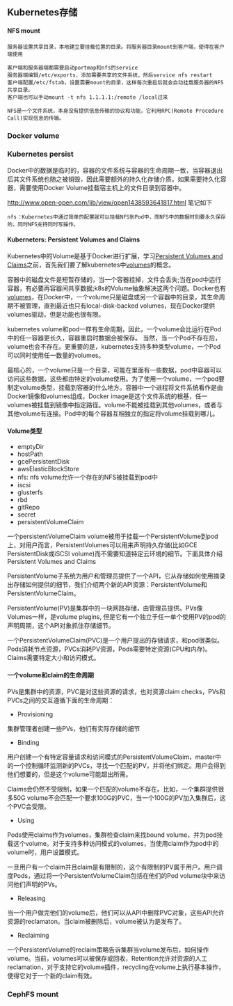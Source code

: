 ## Kubernetes存储

#### NFS mount

```
服务器设置共享目录，本地建立要挂载位置的目录。将服务器目录mount到客户端，使得在客户端使用

客户端和服务器端都需要启动portmap和nfs的service
服务器端编辑/etc/exports，添加需要共享的文件系统，然后service nfs restart
客户端配置/etc/fstab，设置需要mount的目录，这样每次重启后就会自动挂载服务器的NFS共享目录。
客户端也可以手动mount -t nfs 1.1.1.1:/remote /local过来

NFS是一个文件系统，本身没有提供信息传输的协议和功能，它利用RPC(Remote Procedure Call)实现信息的传输。
```

### Docker volume


### Kubernetes persist

Docker中的数据是临时的，容器的文件系统与容器的生命周期一致，当容器退出后其文件系统也随之被销毁，因此需要额外的持久化存储介质。如果需要持久化容器，需要使用Docker Volume挂载宿主机上的文件目录到容器中。

http://www.open-open.com/lib/view/open1438593641817.html 笔记如下
```
nfs：Kubernetes中通过简单的配置就可以挂载NFS到Pod中，而NFS中的数据时刻要永久保存的，同时NFS支持同时写操作。
```
#### Kuberneters: Persistent Volumes and Claims
Kubernetes中的Volume是基于Docker进行扩展，学习[Persistent Volumes and Claims](https://github.com/kubernetes/kubernetes/blob/release-1.0/docs/user-guide/persistent-volumes.md)之前，首先我们要了解kubernetes中[volumes](https://github.com/kubernetes/kubernetes/blob/release-1.0/docs/user-guide/volumes.md)的概念。

容器中的磁盘文件是短暂存储的，当一个容器挂掉，文件会丢失;当在pod中运行容器，有必要再容器间共享数据;k8s的Volume抽象解决这两个问题。Docker也有[volumes](https://docs.docker.com/engine/tutorials/dockervolumes/)，在Docker中，一个volume只是磁盘或另一个容器中的目录，其生命周期不被管理，直到最近也只有local-disk-backed volumes，现在Docker提供volumes驱动，但是功能也很有限。

kubernetes volume和pod一样有生命周期，因此，一个volume会比运行在Pod中的任一容器更长久，容器重启时数据会被保存。
当然，当一个Pod不存在后，volume也会不存在。更重要的是，kubernetes支持多种类型volume，一个Pod可以同时使用任一数量的volumes。

最核心的，一个volume只是一个目录，可能在里面有一些数据，pod中容器可以访问这些数据，这些都由特定的volume使用。为了使用一个volume，一个pod要制定volume类型，挂载到容器的什么地方。容器中一个进程将文件系统看作是由Docker镜像和volumes组成，Docker image是这个文件系统的根基，任一volumes被挂载到镜像中指定路径。volume不能被挂载到其他volumes，或者与其他volume有连接。Pod中的每个容器互相独立的指定将volume挂载到哪儿。

#### Volume类型

 - emptyDir
 - hostPath
 - gcePersistentDisk
 - awsElasticBlockStore
 - nfs: nfs volume允许一个存在的NFS被挂载到pod中
 - iscsi
 - glusterfs
 - rbd
 - gitRepo
 - secret
 - persistentVolumeClaim

一个persistentVolumeClaim volume被用于挂载一个PersistentVolume到pod上，对用户而言，PersistentVolumes可以用来声明持久存储(比如GCE PersistentDisk或iSCSI volume)而不需要知道特定云环境的细节。下面具体介绍Persistent Volumes and Claims

PersistentVolume子系统为用户和管理员提供了一个API，它从存储如何使用摘录出存储如何提供的细节，我们介绍两个新的API资源：PersistentVolume和PersistentVolumeClaim。

PersistentVolume(PV)是集群中的一块网路存储，由管理员提供。PVs像Volumes一样，是volume plugins, 但是它有一个独立于任一单个使用PV的pod的声明周期，这个API对象抓住存储细节。

一个PersistentVolumeClaim(PVC)是一个用户提出的存储请求，和pod很类似。Pods消耗节点资源，PVCs消耗PV资源，Pods需要特定资源(CPU和内存)。Claims需要特定大小和访问模式。

#### 一个volume和claim的生命周期

PVs是集群中的资源，PVC是对这些资源的请求，也对资源claim checks，PVs和PVCs之间的交互遵循下面的生命周期：

 - Provisioning
 
集群管理者创建一些PVs，他们有实际存储的细节

 - Binding

用户创建一个有特定容量请求和访问模式的PersistentVolumeClaim，master中的一个控制循环监测新的PVCs，寻找一个匹配的PV，并将他们绑定。用户会得到他们想要的，但是这个volume可能超出所需。

Claims会仍然不受限制，如果一个匹配的volume不存在。比如，一个集群提供很多50G volume不会匹配一个要求100G的PVC，当一个100G的PV加入集群后，这个PVC会受限。

 - Using

Pods使用claims作为volumes，集群检查claim来找bound volume，并为pod挂载这个volume。对于支持多种访问模式的volumes，当使用claim作为pod中的volume时，用户设置模式。

一旦用户有一个claim并且claim是有限制的，这个有限制的PV属于用户。用户调度Pods，通过将一个PersistentVolumeClaim包括在他们的Pod volume块中来访问他们声明的PVs。

 - Releasing

当一个用户做完他们的volume后，他们可以从API中删除PVC对象，这些API允许资源的reclamaton。当claim被删除后，volume被认为是发布了。

 - Reclaiming

一个PersistentVolume的reclaim策略告诉集群当volume发布后，如何操作volume。当前，volumes可以被保存或回收，Retention允许对资源的人工reclamation，对于支持它的volume插件，recycling在volume上执行基本操作，使得它对于一个新的claim有效。




### CephFS mount








